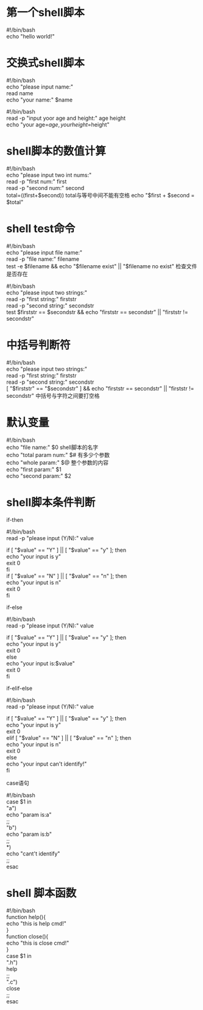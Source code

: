 # 第一个shell脚本
#!/bin/bash  
echo "hello world!"  

# 交换式shell脚本
#!/bin/bash  
echo "please input name:"  
read name   
echo "your name:" $name  

#!/bin/bash  
read -p "input yoor age and height:" age height  
echo "your age=$age, your height=$height"

# shell脚本的数值计算
#!/bin/bash  
echo "please input two int nums:"    
read -p "first num:" first  
read -p "second num:" second  
total=$(($first+$second)) total与等号中间不能有空格  
echo "$first + $second = $total"  

# shell test命令
#!/bin/bash  
echo "please input file name:"  
read -p "file name:" filename  
test -e $filename && echo "$filename exist" || "$filename no exist" 检查文件是否存在  

#!/bin/bash  
echo "please input two strings:"  
read -p "first string:" firststr  
read -p "second string:" secondstr  
test $firststr == $secondstr && echo "firststr == secondstr" || "firststr != secondstr"

# 中括号判断符
#!/bin/bash  
echo "please input two strings:"  
read -p "first string:" firststr  
read -p "second string:" secondstr  
[ "$firststr" == "$secondstr" ]  && echo "firststr == secondstr" || "firststr != secondstr" 中括号与字符之间要打空格

# 默认变量
#!/bin/bash  
echo "file name:" $0 shell脚本的名字  
echo "total param num:" $# 有多少个参数  
echo "whole param:" $@ 整个参数的内容  
echo "first param:" $1  
echo "second param:" $2

# shell脚本条件判断
if-then  

#!/bin/bash  
read -p "please input (Y/N):" value  

if [ "$value" == "Y" ] || [ "$value" == "y" ]; then  
    echo "your input is y"  
    exit 0  
fi  
if [ "$value" == "N" ] || [ "$value" == "n" ]; then  
    echo "your input is n"  
    exit 0  
fi  

if-else  

#!/bin/bash  
read -p "please input (Y/N):" value  

if [ "$value" == "Y" ] || [ "$value" == "y" ]; then  
    echo "your input is y"  
    exit 0  
else  
    echo "your input is:$value"  
    exit 0  
fi  

if-elif-else    

#!/bin/bash  
read -p "please input (Y/N):" value 

if [ "$value" == "Y" ] || [ "$value" == "y" ]; then  
    echo "your input is y"  
    exit 0    
elif [ "$value" == "N" ] || [ "$value" == "n" ]; then  
    echo "your input is n"  
    exit 0  
else  
    echo "your input can't identify!"  
fi  

case语句  

#!/bin/bash  
case $1 in  
     "a")  
        echo "param is:a"  
        ;;  
     "b")  
        echo "param is:b"  
        ;;  
     *)  
        echo "cant't identify"  
        ;;  
esac

# shell 脚本函数
#!/bin/bash  
function help(){  
    echo "this is help cmd!"  
}  
function close(){  
    echo "this is close cmd!"  
}  
case $1 in  
    ".h")  
        help  
        ;;  
    ".c")  
        close  
        ;;  
esac  
